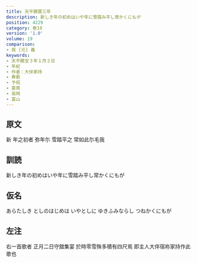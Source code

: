 ```yaml
---
title: 天平勝寶三年
description: 新しき年の初めはいや年に雪踏み平し常かくにもが
position: 4229
category: 巻19
version: '1.0'
volume: 19
comparison:
- 我 [元] 義
keywords:
- 天平勝宝３年１月２日
- 年紀
- 作者：大伴家持
- 寿歌
- 予祝
- 宴席
- 高岡
- 富山
---
```


## 原文

新 年之初者 弥年尓 雪踏平之 常如此尓毛我

## 訓読

新しき年の初めはいや年に雪踏み平し常かくにもが

## 仮名

あらたしき としのはじめは いやとしに ゆきふみならし つねかくにもが

## 左注

右一首歌者 正月二日守舘集宴 於時零雪殊多積有四尺焉 即主人大伴宿祢家持作此歌也
